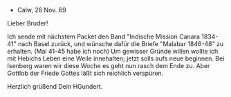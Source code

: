+ Calw, 26 Nov. 69

Lieber Bruder!

Ich sende mit nächstem Packet den Band "Indische Mission Canara 1834-41" nach Basel zurück, und wünsche dafür die Briefe "Malabar 1846-48" zu erhalten. (Mal 41-45 habe ich noch) Um gewisser Gründe willen wollte ich mit Hebichs Leben eine Weile innehalten; jetzt solls aufs neue beginnen. 
Bei Isenberg waren wir diese Woche es geht nun rasch dem Ende zu. Aber Gottlob der Friede Gottes läßt sich reichlich verspüren.

 Herzlich grüßend
 Dein
 HGundert.
